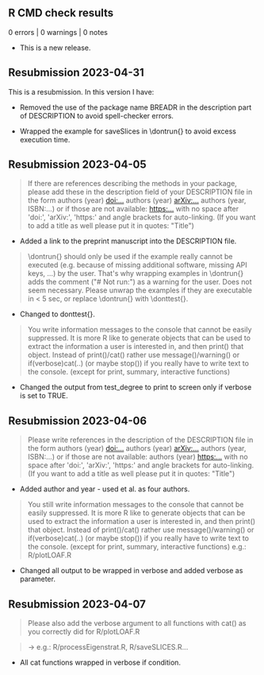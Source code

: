 ## R CMD check results

0 errors | 0 warnings | 0 notes

* This is a new release.

## Resubmission 2023-04-31
This is a resubmission. In this version I have:

* Removed the use of the package name BREADR in the description part of DESCRIPTION to avoid spell-checker errors. 

* Wrapped the example for saveSlices in \dontrun{} to avoid excess execution time. 

## Resubmission 2023-04-05

> If there are references describing the methods in your package, please
add these in the description field of your DESCRIPTION file in the form
authors (year) <doi:...>
authors (year) <arXiv:...>
authors (year, ISBN:...)
or if those are not available: <https:...>
with no space after 'doi:', 'arXiv:', 'https:' and angle brackets for
auto-linking.
(If you want to add a title as well please put it in quotes: "Title")

* Added a link to the preprint manuscript into the DESCRIPTION file. 

> \dontrun{} should only be used if the example really cannot be executed
(e.g. because of missing additional software, missing API keys, ...) by
the user. That's why wrapping examples in \dontrun{} adds the comment
("# Not run:") as a warning for the user.
Does not seem necessary.
Please unwrap the examples if they are executable in < 5 sec, or replace
\dontrun{} with \donttest{}.

* Changed to donttest{}.

> You write information messages to the console that cannot be easily
suppressed. It is more R like to generate objects that can be used to
extract the information a user is interested in, and then print() that
object.
Instead of print()/cat() rather use message()/warning()  or
if(verbose)cat(..) (or maybe stop()) if you really have to write text to
the console.
(except for print, summary, interactive functions)

* Changed the output from test_degree to print to screen only if verbose is set to TRUE. 

## Resubmission 2023-04-06

> Please write references in the description of the DESCRIPTION file in
the form
authors (year) <doi:...>
authors (year) <arXiv:...>
authors (year, ISBN:...)
or if those are not available: authors (year) <https:...>
with no space after 'doi:', 'arXiv:', 'https:' and angle brackets for
auto-linking.
(If you want to add a title as well please put it in quotes: "Title")

* Added author and year - used et al. as four authors. 

> You still write information messages to the console that cannot be
easily suppressed. It is more R like to generate objects that can be
used to extract the information a user is interested in, and then
print() that object.
Instead of print()/cat() rather use message()/warning()  or
if(verbose)cat(..) (or maybe stop()) if you really have to write text to
the console.
(except for print, summary, interactive functions)
e.g.: R/plotLOAF.R

* Changed all output to be wrapped in verbose and added verbose as parameter. 

## Resubmission 2023-04-07

> Please also add the verbose argument to all functions with cat() as you correctly did for R/plotLOAF.R

> -> e.g.: R/processEigenstrat.R, R/saveSLICES.R...

* All cat functions wrapped in verbose if condition. 
